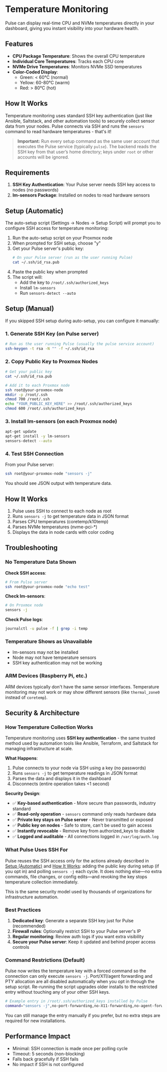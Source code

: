 # Temperature Monitoring

Pulse can display real-time CPU and NVMe temperatures directly in your dashboard, giving you instant visibility into your hardware health.

## Features

- **CPU Package Temperature**: Shows the overall CPU temperature
- **Individual Core Temperatures**: Tracks each CPU core
- **NVMe Drive Temperatures**: Monitors NVMe SSD temperatures
- **Color-Coded Display**: 
  - Green: < 60°C (normal)
  - Yellow: 60-80°C (warm)
  - Red: > 80°C (hot)

## How It Works

Temperature monitoring uses standard SSH key authentication (just like Ansible, Saltstack, and other automation tools) to securely collect sensor data from your nodes. Pulse connects via SSH and runs the `sensors` command to read hardware temperatures - that's it!

> **Important:** Run every setup command as the same user account that executes the Pulse service (typically `pulse`). The backend reads the SSH key from that user’s home directory; keys under `root` or other accounts will be ignored.

## Requirements

1. **SSH Key Authentication**: Your Pulse server needs SSH key access to nodes (no passwords)
2. **lm-sensors Package**: Installed on nodes to read hardware sensors

## Setup (Automatic)

The auto-setup script (Settings → Nodes → Setup Script) will prompt you to configure SSH access for temperature monitoring:

1. Run the auto-setup script on your Proxmox node
2. When prompted for SSH setup, choose "y"
3. Get your Pulse server's public key:
   ```bash
   # On your Pulse server (run as the user running Pulse)
   cat ~/.ssh/id_rsa.pub
   ```
4. Paste the public key when prompted
5. The script will:
   - Add the key to `/root/.ssh/authorized_keys`
   - Install `lm-sensors`
   - Run `sensors-detect --auto`

## Setup (Manual)

If you skipped SSH setup during auto-setup, you can configure it manually:

### 1. Generate SSH Key (on Pulse server)

```bash
# Run as the user running Pulse (usually the pulse service account)
ssh-keygen -t rsa -N "" -f ~/.ssh/id_rsa
```

### 2. Copy Public Key to Proxmox Nodes

```bash
# Get your public key
cat ~/.ssh/id_rsa.pub

# Add it to each Proxmox node
ssh root@your-proxmox-node
mkdir -p /root/.ssh
chmod 700 /root/.ssh
echo "YOUR_PUBLIC_KEY_HERE" >> /root/.ssh/authorized_keys
chmod 600 /root/.ssh/authorized_keys
```

### 3. Install lm-sensors (on each Proxmox node)

```bash
apt-get update
apt-get install -y lm-sensors
sensors-detect --auto
```

### 4. Test SSH Connection

From your Pulse server:
```bash
ssh root@your-proxmox-node "sensors -j"
```

You should see JSON output with temperature data.

## How It Works

1. Pulse uses SSH to connect to each node as root
2. Runs `sensors -j` to get temperature data in JSON format
3. Parses CPU temperatures (coretemp/k10temp)
4. Parses NVMe temperatures (nvme-pci-*)
5. Displays the data in node cards with color coding

## Troubleshooting

### No Temperature Data Shown

**Check SSH access**:
```bash
# From Pulse server
ssh root@your-proxmox-node "echo test"
```

**Check lm-sensors**:
```bash
# On Proxmox node
sensors -j
```

**Check Pulse logs**:
```bash
journalctl -u pulse -f | grep -i temp
```

### Temperature Shows as Unavailable

- lm-sensors may not be installed
- Node may not have temperature sensors
- SSH key authentication may not be working

### ARM Devices (Raspberry Pi, etc.)

ARM devices typically don't have the same sensor interfaces. Temperature monitoring may not work or may show different sensors (like `thermal_zone0` instead of `coretemp`).

## Security & Architecture

### How Temperature Collection Works

Temperature monitoring uses **SSH key authentication** - the same trusted method used by automation tools like Ansible, Terraform, and Saltstack for managing infrastructure at scale.

**What Happens**:
1. Pulse connects to your node via SSH using a key (no passwords)
2. Runs `sensors -j` to get temperature readings in JSON format
3. Parses the data and displays it in the dashboard
4. Disconnects (entire operation takes <1 second)

**Security Design**:
- ✅ **Key-based authentication** - More secure than passwords, industry standard
- ✅ **Read-only operation** - `sensors` command only reads hardware data
- ✅ **Private key stays on Pulse server** - Never transmitted or exposed
- ✅ **Public key on nodes** - Safe to store, can't be used to gain access
- ✅ **Instantly revocable** - Remove key from authorized_keys to disable
- ✅ **Logged and auditable** - All connections logged in `/var/log/auth.log`

### What Pulse Uses SSH For

Pulse reuses the SSH access only for the actions already described in [Setup (Automatic)](#setup-automatic) and [How It Works](#how-it-works): adding the public key during setup (if you opt in) and polling `sensors -j` each cycle. It does nothing else—no extra commands, file changes, or config edits—and revoking the key stops temperature collection immediately.

This is the same security model used by thousands of organizations for infrastructure automation.

### Best Practices

1. **Dedicated key**: Generate a separate SSH key just for Pulse (recommended)
2. **Firewall rules**: Optionally restrict SSH to your Pulse server's IP
3. **Regular monitoring**: Review auth logs if you want extra visibility
4. **Secure your Pulse server**: Keep it updated and behind proper access controls

### Command Restrictions (Default)

Pulse now writes the temperature key with a forced command so the connection can only execute `sensors -j`. Port/X11/agent forwarding and PTY allocation are all disabled automatically when you opt in through the setup script. Re-running the script upgrades older installs to the restricted entry without touching any of your other SSH keys.

```bash
# Example entry in /root/.ssh/authorized_keys installed by Pulse
command="sensors -j",no-port-forwarding,no-X11-forwarding,no-agent-forwarding,no-pty ssh-rsa AAAAB3NzaC1yc2E...
```

You can still manage the entry manually if you prefer, but no extra steps are required for new installations.

## Performance Impact

- Minimal: SSH connection is made once per polling cycle
- Timeout: 5 seconds (non-blocking)
- Falls back gracefully if SSH fails
- No impact if SSH is not configured
